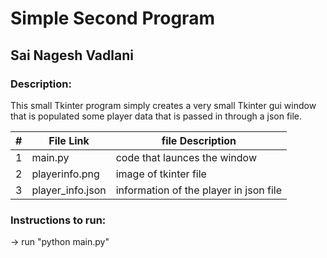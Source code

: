 # Simple Second Program

## Sai Nagesh Vadlani

### Description: 
This small Tkinter program simply creates a very small Tkinter gui window that is populated some player data that is passed in through a json file.


|   #   | File Link | file Description |
| :---: | ----------- | ---------------------- |
|   1   |    main.py     | code that launces the window|
| 2 | playerinfo.png |image of tkinter file|
|3|player_info.json| information of the player in json file|
 
 ### Instructions to run:
 
 -> run "python main.py"

